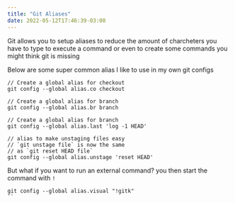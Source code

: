 ```yaml
---
title: "Git Aliases"
date: 2022-05-12T17:46:39-03:00
---
```

Git allows you to setup aliases to reduce the amount of charcheters you have to type to execute a command or even to create some commands you might think git is missing

Below are some super common alias I like to use in my own git configs
```
// Create a global alias for checkout
git config --global alias.co checkout

// Create a global alias for branch
git config --global alias.br branch

// Create a global alias for branch
git config --global alias.last 'log -1 HEAD'

// alias to make unstaging files easy
// `git unstage file` is now the same
// as `git reset HEAD file`
git config --global alias.unstage 'reset HEAD'

```

But what if you want to run an external command?
you then start the command with `!`

```
git config --global alias.visual "!gitk"
``
